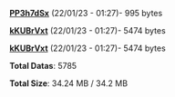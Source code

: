 [**PP3h7dSx**](/data/PP3h7dSx.txt) (22/01/23 - 01:27)- 995 bytes

[**kKUBrVxt**](/data/kKUBrVxt.txt) (22/01/23 - 01:27)- 5474 bytes

[**kKUBrVxt**](/data/kKUBrVxt.txt) (22/01/23 - 01:27)- 5474 bytes

**Total Datas**: 5785

**Total Size**: 34.24 MB / 34.2 MB